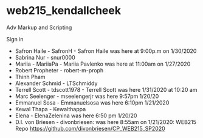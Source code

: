 # web215_kendallcheek
Adv Markup and Scripting

Sign in 

- Safron Haile - SafronH - Safron Haile was here at 9:00p.m on 1/30/2020
- Sabrina Nur - snur0000
- Mariia - MariiaPa - Mariia Pavlenko was here at 11:00am on 1/27/2020
- Robert Propheter - robert-m-proph
- Thinh Pham
- Alexander Schmid - LTSchmiddy
- Terrell Scott - tdscott1978 - Terrell Scott was here 1/31/2020 at 10:20 am
- Marc Seelenger - mseelengerjr was here 9:57pm 1/20/20
- Emmanuel Sosa - Emmanuelsosa was here 6:10pm 1/21/2020
- Kewal Thapa - Kewalthappa
- Elena - ElenaZelenina was here 6:50 pm 1/20/20
- D.I. von Briesen - divonbriesen: was here 8:55am on 1/21/2020: WEB215 Repo https://github.com/divonbriesen/CP_WEB215_SP2020 
